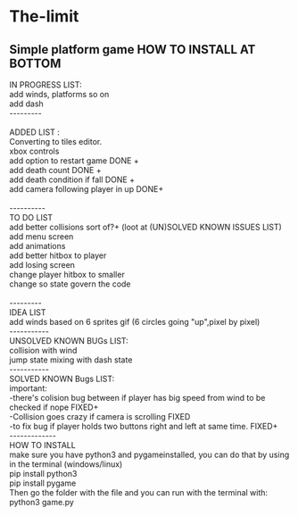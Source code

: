 # The-limit
Simple platform game
HOW TO INSTALL AT BOTTOM <br/>
----------
IN PROGRESS LIST:<br/>
add winds, platforms so on<br/>
add dash<br/>
--------- <br/>
<br/>
ADDED LIST : <br/>
Converting to tiles editor.  <br/>
xbox controls <br/>
add option to restart game DONE +<br/>
add death count DONE +<br/>
add death condition if fall DONE +<br/>
add camera following player in up DONE+ <br/>
<br/>
----------<br/>
TO DO LIST<br/>
add better collisions sort of?+ (loot at (UN)SOLVED KNOWN ISSUES LIST)<br/>
add menu screen <br/>
add animations<br/>
add better hitbox to player<br/>
add losing screen<br/>
change player hitbox to smaller<br/>
change so state govern the code <br/>
<br/>
---------<br/>
IDEA LIST<br/>
add winds based on 6 sprites gif (6 circles going "up",pixel by pixel)<br/>
-----------<br/>
UNSOLVED KNOWN BUGs LIST:<br/>
collision with wind<br/>
jump state mixing with dash state<br/>
-----------<br/>
SOLVED KNOWN Bugs LIST:<br/>
important:<br/>
-there's colision bug between if player has big speed from wind to be checked if nope FIXED+<br/>
-Collision goes crazy if camera is scrolling FIXED <br/> 
-to fix bug if player holds two buttons right and left at same time. FIXED+ <br/>
-------------<br/>
HOW TO INSTALL <br/>
make sure you have python3  and pygameinstalled, you can do that by using in the terminal (windows/linux) <br/>
pip install python3 <br/>
pip install pygame <br/>
Then go the folder with the file and you can run with the terminal with:
python3 game.py<br/>
